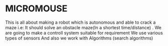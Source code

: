 # MICROMOUSE
This is all about making a robot which is autonomous and able to crack a maze
i.e: It should solve an obstacle maze(In a shortest time/distance) .
We are going to make a controll system suitable for requirement
We use various types of sensors
And also we work with Algorithms (search algorithms)